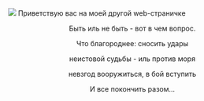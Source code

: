 <!DOCTYPE html>
<html lang="en">
<IMG SRC="D:\Python projets\Timka\1.jpg">
<head>
    <meta charset="UTF-8">
    <title>Дубровский</title>
</head>

<body>
    Приветствую вас на моей другой web-страничке
    <br>
    <span style="text-align:center;">
        <p>Быть иль не быть - вот в чем вопрос.</p>
        <p>Что благороднее: сносить удары</p>
        <p>неистовой судьбы - иль против моря</p>
        <p>невзгод вооружиться, в бой вступить</p>
        <p>И все покончить разом...</p>
    </span>

</body>
</html>
